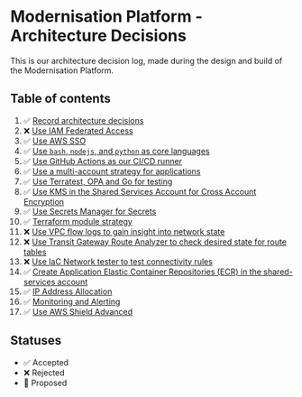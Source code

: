 # Modernisation Platform - Architecture Decisions

This is our architecture decision log, made during the design and build of the Modernisation Platform.

## Table of contents
1. ✅ [Record architecture decisions](0001-record-architecture-decisions.md)
1. ❌ [Use IAM Federated Access](0002-use-iam-federated-access.md)
1. ✅ [Use AWS SSO](0003-use-aws-sso.md)
1. ✅ [Use `bash`, `nodejs`, and `python` as core languages](0004-use-bash-node-python-as-core-languages.md)
1. ✅ [Use GitHub Actions as our CI/CD runner](0005-use-github-actions.md)
1. ✅ [Use a multi-account strategy for applications](0006-use-a-multi-account-strategy-for-applications.md)
1. ✅ [Use Terratest, OPA and Go for testing](0007-use-terratest-opa-and-go-for-testing.md)
1. ✅ [Use KMS in the Shared Services Account for Cross Account Encryption](0008-use-kms-in-shared-services-for-cross-account-encryption.md)
1. ✅ [Use Secrets Manager for Secrets](0009-use-secrets-manager-for-secrets.md)
1. ✅ [Terraform module strategy](0010-terraform-module-strategy.md)
1. ❌ [Use VPC flow logs to gain insight into network state](0011-use-vpc-flow-logs-to-gain-insight-into-network-state.md)
1. ❌ [Use Transit Gateway Route Analyzer to check desired state for route tables](0012-use-tgw-route-analyzer-to-check-desired-state-for-route-tables.md)
1. ❌ [Use IaC Network tester to test connectivity rules](0013-use-iac-network-tester-to-test-connectivity-rules.md)
1. ✅ [Create Application Elastic Container Repositories (ECR) in the shared-services account](0014-create-ecr-in-the-shared-services-account.md)
1. ✅ [IP Address Allocation](0016-ip-address-range-allocation.md)
1. ✅ [Monitoring and Alerting](0017-monitoring-and-alerting.md)
1. ✅ [Use AWS Shield Advanced](0018-use-aws-shield-advanced.md)

## Statuses
- ✅ Accepted
- ❌ Rejected
- 🤔 Proposed
